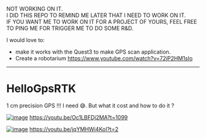 NOT WORKING ON IT.  
I DID THIS REPO TO REMIND ME LATER THAT I NEED TO WORK ON IT.  
IF YOU WANT ME TO WORK ON IT FOR A PROJECT OF YOURS, FEEL FREE TO PING ME FOR TRIGGER ME TO DO SOME R&D.  

I would love to:
-  make it works with the Quest3 to make GPS scan application.
- Create a robotarium https://www.youtube.com/watch?v=72jP2HM1sIo
----------------------

# HelloGpsRTK
1 cm precision GPS !!! I need 😅. But what it cost and how to do it ?

[![image](https://github.com/user-attachments/assets/77ea8459-e4be-44a0-95c0-eed4d702ff22)](https://youtu.be/Oc1LBFDj2MA?t=1099)
https://youtu.be/Oc1LBFDj2MA?t=1099


[![image](https://github.com/user-attachments/assets/7861cc02-6c87-44da-98c5-377ce01819ec)](https://youtu.be/jqYMHWi4KoI?t=2)
https://youtu.be/jqYMHWi4KoI?t=2
